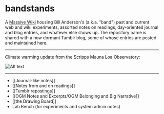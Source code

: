 # bandstands

A [Massive Wiki](https://massive.wiki/) housing Bill Anderson's (a.k.a. "band") past and current web and wiki experiments, assorted notes on readings, day-oriented journal and blog entries, and whatever else shows up. The repository name is shared with a now dormant Tumblr blog, some of whose entries are posted and maintained here.

-----

 Climate warming update from the Scripps Mauna Loa Observatory:

![Alt text](https://scripps.ucsd.edu/bluemoon/co2_400/daily_value.png)

-----

- [[Journal-like notes]]
- [[Notes from and on readings]]
- [[Tumblr repostings]]
- [[OGM Notes and Excerpts/OGM Belonging and Big Narrative]]
- [[the Drawing Board]]
- Lab Bench (for experiments and system admin notes)
  





